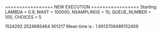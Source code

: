 ================= NEW EXECUTION =================
Starting:
	LAMBDA = 0.9,
	MAXT = 100000,
	NSAMPLINGS = 10,
	QUEUE_NUMBER = 100,
	CHOICES = 5

1524292.2524685464 901217
Mean time is : 1.6913709489152406
